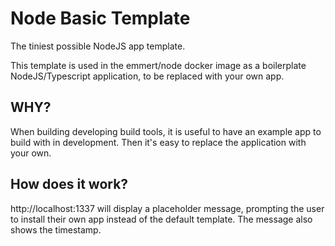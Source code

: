 # Node Basic Template

The tiniest possible NodeJS app template.

This template is used in the emmert/node docker image as a boilerplate NodeJS/Typescript application, to be replaced with your own app.

## WHY?

When building developing build tools, it is useful to have an example app to build with in development. Then it's easy to replace the application with your own.

## How does it work?

http://localhost:1337 will display a placeholder message, prompting the user to install their own app instead of the default template. The message also shows the timestamp.

